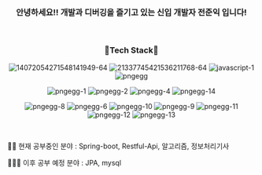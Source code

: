 <h3 align="center" > 안녕하세요!! 개발과 디버깅을 즐기고 있는 신입 개발자 전준익 입니다! </h3></br>

<h3 align="center"> 🔨Tech Stack🔧 </h3>
<p align="center"> 
  <img src="https://i.ibb.co/p1X2zcZ/14072054271548141949-64.png" alt="14072054271548141949-64" border="0"> 
  <img src="https://i.ibb.co/tx83H9d/21337745421536211768-64.png" alt="21337745421536211768-64" border="0">
  <img src="https://i.ibb.co/ZJnhYhH/javascript-1.png" alt="javascript-1" border="0">
  <img src="https://i.ibb.co/Pjrxf0j/pngegg.png" alt="pngegg" border="0">
</p>
<p align="center"> 
  <img src="https://i.ibb.co/gVqwV7y/pngegg-1.png" alt="pngegg-1" border="0">
  <img src="https://i.ibb.co/fQ8VnrN/pngegg-2.png" alt="pngegg-2" border="0">
  <img src="https://i.ibb.co/2dY0R6Y/pngegg-4.png" alt="pngegg-4" border="0">
  <img src="https://i.ibb.co/vL8mDHs/pngegg-14.png" alt="pngegg-14" border="0">
</p>
<p align="center"> 
  <img src="https://i.ibb.co/XWzSmz3/pngegg-8.png" alt="pngegg-8" border="0">
  <img src="https://i.ibb.co/w6Pp4MM/pngegg-6.png" alt="pngegg-6" border="0">
  <img src="https://i.ibb.co/4Kn6vhZ/pngegg-10.png" alt="pngegg-10" border="0">
  <img src="https://i.ibb.co/stw1T3K/pngegg-9.png" alt="pngegg-9" border="0">
  <img src="https://i.ibb.co/xDS75mK/pngegg-11.png" alt="pngegg-11" border="0">
  <img src="https://i.ibb.co/dg0r2Pw/pngegg-12.png" alt="pngegg-12" border="0">
  <img src="https://i.ibb.co/V2FsKT5/pngegg-13.png" alt="pngegg-13" border="0">
</p>
</br>
<p>🧗🏻  현재 공부중인 분야 : Spring-boot, Restful-Api, 알고리즘, 정보처리기사</p>
<p>🧑🏻‍💻   이후 공부 예정 분야 : JPA, mysql</p>

